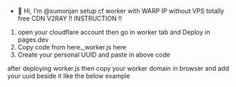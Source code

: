 - 👋 Hi, I’m @sumonjan
setup cf worker with WARP IP without VPS totally free CDN V2RAY
‼️ INSTRUCTION ‼️
1) open your cloudflare account then go in worker tab and Deploy in pages.dev
2) Copy code from here._worker.js here
3) Create your personal UUID and paste in above code

after deploying worker.js then copy your worker domain in browser and add your uuid beside it like the below example
